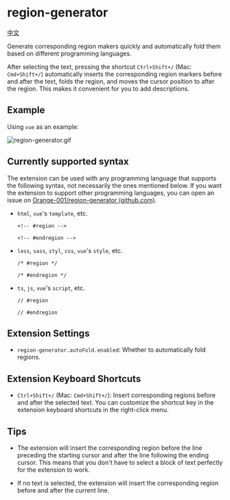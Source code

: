 # region-generator

[中文](https://github.com/Orange-001/region-generator/blob/master/README.zh.md)

Generate corresponding region makers quickly and automatically fold them based on different programming languages.

After selecting the text, pressing the shortcut `Ctrl+Shift+/` (Mac: `Cmd+Shift+/`) automatically inserts the corresponding region markers before and after the text, folds the region, and moves the cursor position to after the region. This makes it convenient for you to add descriptions.

## Example

Using `vue` as an example:

![region-generator.gif](https://s2.loli.net/2023/11/13/EKz2OgvP8sCBrh4.gif)

## Currently supported syntax

The extension can be used with any programming language that supports the following syntax, not necessarily the ones mentioned below. If you want the extension to support other programming languages, you can open an issue on [Orange-001/region-generator (github.com)](https://github.com/Orange-001/region-generator).

- `html`, `vue`'s `template`, etc.

  ```
  <!-- #region -->
  
  <!-- #endregion -->
  ```

- `less`, `sass`, `styl`, `css`, `vue`'s `style`, etc.

  ```
  /* #region */
  
  /* #endregion */
  ```

- `ts`, `js`, `vue`'s `script`, etc.

  ```
  // #region 
  
  // #endregion
  ```

## Extension Settings

* `region-generator.autoFold.enabled`: Whether to automatically fold regions.

## Extension Keyboard Shortcuts

- `Ctrl+Shift+/` (Mac: `Cmd+Shift+/`): Insert corresponding regions before and after the selected text. You can customize the shortcut key in the extension keyboard shortcuts in the right-click menu.

## Tips

- The extension will insert the corresponding region before the line preceding the starting cursor and after the line following the ending cursor. This means that you don't have to select a block of text perfectly for the extension to work.

- If no text is selected, the extension will insert the corresponding region before and after the current line.
